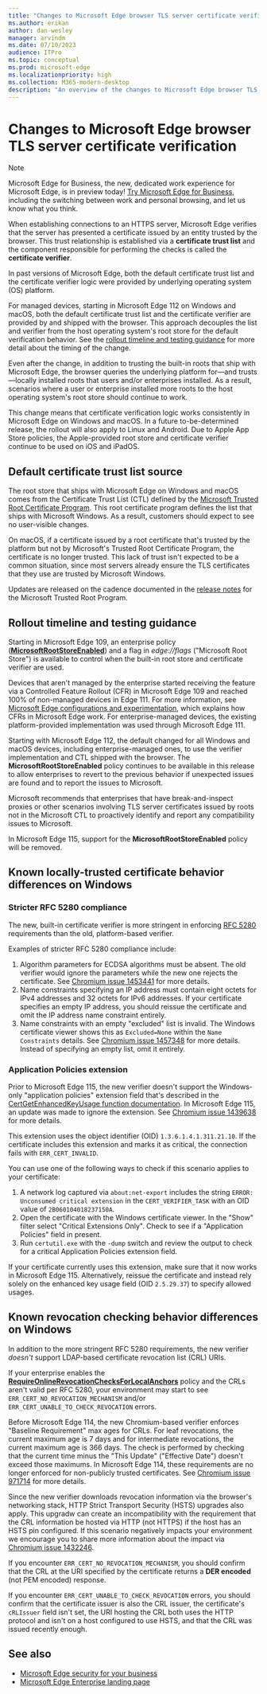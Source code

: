 ```yaml
---
title: "Changes to Microsoft Edge browser TLS server certificate verification"
ms.author: erikan
author: dan-wesley
manager: arvindm
ms.date: 07/10/2023
audience: ITPro
ms.topic: conceptual
ms.prod: microsoft-edge
ms.localizationpriority: high
ms.collection: M365-modern-desktop
description: "An overview of the changes to Microsoft Edge browser TLS server certificate verification"
---
```


# Changes to Microsoft Edge browser TLS server certificate verification

> [!NOTE]
> Microsoft Edge for Business, the new, dedicated work experience for Microsoft Edge, is in preview today! [Try Microsoft Edge for Business](/deployedge/microsoft-edge-for-business), including the switching between work and personal browsing, and let us know what you think.

When establishing connections to an HTTPS server, Microsoft Edge verifies that the server has presented a certificate issued by an entity trusted by the browser. This trust relationship is established via a **certificate trust list** and the component responsible for performing the checks is called the **certificate verifier**.

In past versions of Microsoft Edge, both the default certificate trust list and the certificate verifier logic were provided by underlying operating system (OS) platform.

For managed devices, starting in Microsoft Edge 112 on Windows and macOS, both the default certificate trust list and the certificate verifier are provided by and shipped with the browser. This approach decouples the list and verifier from the host operating system's root store for the default verification behavior. See the [rollout timeline and testing guidance](#rollout-timeline-and-testing-guidance) for more detail about the timing of the change.

Even after the change, in addition to trusting the built-in roots that ship with Microsoft Edge, the browser queries the underlying platform for—and trusts—locally installed roots that users and/or enterprises installed. As a result, scenarios where a user or enterprise installed more roots to the host operating system's root store should continue to work.

This change means that certificate verification logic works consistently in Microsoft Edge on Windows and macOS. In a future to-be-determined release, the rollout will also apply to Linux and Android. Due to Apple App Store policies, the Apple-provided root store and certificate verifier continue to be used on iOS and iPadOS.

## Default certificate trust list source

The root store that ships with Microsoft Edge on Windows and macOS comes from the Certificate Trust List (CTL) defined by the [Microsoft Trusted Root Certificate Program](/security/trusted-root/program-requirements). This root certificate program defines the list that ships with Microsoft Windows. As a result, customers should expect to see no user-visible changes.

On macOS, if a certificate issued by a root certificate that's trusted by the platform but not by Microsoft's Trusted Root Certificate Program, the certificate is no longer trusted. This lack of trust isn't expected to be a common situation, since most servers already ensure the TLS certificates that they use are trusted by Microsoft Windows.

Updates are released on the cadence documented in the [release notes](/security/trusted-root/release-notes) for the Microsoft Trusted Root Program.

## Rollout timeline and testing guidance

Starting in Microsoft Edge 109, an enterprise policy (**[MicrosoftRootStoreEnabled](/deployedge/microsoft-edge-policies#microsoftrootstoreenabled)**) and a flag in *edge://flags* ("Microsoft Root Store") is available to control when the built-in root store and certificate verifier are used.

Devices that aren't managed by the enterprise started receiving the feature via a Controlled Feature Rollout (CFR) in Microsoft Edge 109 and reached 100% of non-managed devices in Edge 111. For more information, see [Microsoft Edge configurations and experimentation](/deployedge/edge-configuration-and-experiments), which explains how CFRs in Microsoft Edge work. For enterprise-managed devices, the existing platform-provided implementation was used through Microsoft Edge 111.

Starting with Microsoft Edge 112, the default changed for all Windows and macOS devices, including enterprise-managed ones, to use the verifier implementation and CTL shipped with the browser. The **MicrosoftRootStoreEnabled** policy continues to be available in this release to allow enterprises to revert to the previous behavior if unexpected issues are found and to report the issues to Microsoft.

Microsoft recommends that enterprises that have break-and-inspect proxies or other scenarios involving TLS server certificates issued by roots not in the Microsoft CTL to proactively identify and report any compatibility issues to Microsoft.

In Microsoft Edge 115, support for the **MicrosoftRootStoreEnabled** policy will be removed.

## Known locally-trusted certificate behavior differences on Windows
### Stricter RFC 5280 compliance
The new, built-in certificate verifier is more stringent in enforcing [RFC 5280](https://datatracker.ietf.org/doc/rfc5280/) requirements than the old, platform-based verifier.

Examples of stricter RFC 5280 compliance include:
1. Algorithm parameters for ECDSA algorithms must be absent. The old verifier would ignore the parameters while the new one rejects the certificate. See [Chromium issue 1453441](https://crbug.com/1453441) for more details.
2. Name constraints specifying an IP address must contain eight octets for IPv4 addresses and 32 octets for IPv6 addresses. If your certificate specifies an empty IP address, you should reissue the certificate and omit the IP address name constraint entirely.
3. Name constraints with an empty "excluded" list is invalid. The Windows certificate viewer shows this as `Excluded=None` within the `Name Constraints` details. See [Chromium issue 1457348](https://crbug.com/1457348) for more details. Instead of specifying an empty list, omit it entirely.

### Application Policies extension

Prior to Microsoft Edge 115, the new verifier doesn't support the Windows-only "application policies" extension field that's described in the [CertGetEnhancedKeyUsage function documentation](/windows/win32/api/wincrypt/nf-wincrypt-certgetenhancedkeyusage#remarks). In Microsoft Edge 115, an update was made to ignore the extension. See [Chromium issue 1439638](https://crbug.com/1439638) for more details.

This extension uses the object identifier (OID) `1.3.6.1.4.1.311.21.10`. If the certificate includes this extension and marks it as critical, the connection fails with `ERR_CERT_INVALID`.

You can use one of the following ways to check if this scenario applies to your certificate:

1. A network log captured via `about:net-export` includes the string `ERROR: Unconsumed critical extension` in the `CERT_VERIFIER_TASK` with an OID value of `2B060104018237150A`.
2. Open the certificate with the Windows certificate viewer. In the "Show" filter select "Critical Extensions Only". Check to see if a "Application Policies" field in present.
3. Run `certutil.exe` with the `-dump` switch and review the output to check for a critical Application Policies extension field.

If your certificate currently uses this extension, make sure that it now works in Microsoft Edge 115. Alternatively, reissue the certificate and instead rely solely on the enhanced key usage field (OID `2.5.29.37`) to specify allowed usages.

## Known revocation checking behavior differences on Windows
In addition to the more stringent RFC 5280 requirements, the new verifier _doesn't_ support LDAP-based certificate revocation list (CRL) URIs.

If your enterprise enables the **[RequireOnlineRevocationChecksForLocalAnchors](/deployedge/microsoft-edge-policies#requireonlinerevocationchecksforlocalanchors)** policy and the CRLs aren't valid per RFC 5280, your environment may start to see `ERR_CERT_NO_REVOCATION_MECHANISM` and/or `ERR_CERT_UNABLE_TO_CHECK_REVOCATION` errors.

Before Microsoft Edge 114, the new Chromium-based verifier enforces "Baseline Requirement" max ages for CRLs. For leaf revocations, the current maximum age is 7 days and for intermediate revocations, the current maximum age is 366 days. The check is performed by checking that the current time minus the "This Update" ("Effective Date") doesn't exceed those maximums. In Microsoft Edge 114, these requirements are no longer enforced for non-publicly trusted certificates. See [Chromium issue 971714](https://crbug.com/971714) for more details.

Since the new verifier downloads revocation information via the browser's networking stack, HTTP Strict Transport Security (HSTS) upgrades also apply. This upgradw can create an incompatibility with the requirement that the CRL information be hosted via HTTP (not HTTPS) if the host has an HSTS pin configured. If this scenario negatively impacts your environment we encourage you to share more information about the impact via [Chromium issue 1432246](https://crbug.com/1432246).

If you encounter `ERR_CERT_NO_REVOCATION_MECHANISM`, you should confirm that the CRL at the URI specified by the certificate returns a **DER encoded** (not PEM encoded) response.

If you encounter `ERR_CERT_UNABLE_TO_CHECK_REVOCATION` errors, you should confirm that the certificate issuer is also the CRL issuer, the certificate's `cRLIssuer` field isn't set, the URI hosting the CRL both uses the HTTP protocol and isn't on a host configured to use HSTS, and that the CRL was issued recently enough.

## See also

- [Microsoft Edge security for your business](ms-edge-security-for-business.md)
- [Microsoft Edge Enterprise landing page](https://aka.ms/EdgeEnterprise)
